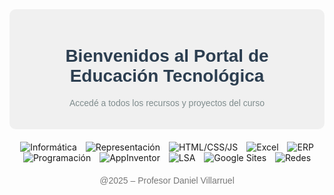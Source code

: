 <div align="center" style="background-color: #f0f0f0; padding: 20px; border-radius: 10px;">
  <h1 style="color: #2c3e50; font-family: 'Arial Black', sans-serif;">Bienvenidos al Portal de Educación Tecnológica</h1>
  <p style="color: #7f8c8d; font-family: 'Verdana', sans-serif;">Accedé a todos los recursos y proyectos del curso</p>
</div>

<div align="center" style="margin-top: 20px;">
  
  
  <a href="https://sites.google.com/abc.gob.ar/intropc/dato-e-informaci%C3%B3n" style="text-decoration: none; margin: 5px;">
    <img src="https://img.shields.io/badge/Introducción%20a%20la%20Informática-28A745?style=for-the-badge" alt="Informática" />
  </a>
  <a href="#representacion" style="text-decoration: none; margin: 5px;">
    <img src="https://img.shields.io/badge/Representación%20de%20la%20Info-FFC107?style=for-the-badge" alt="Representación" />
  </a>
  <a href="#html" style="text-decoration: none; margin: 5px;">
    <img src="https://img.shields.io/badge/Html,%20CSS,%20JS-9C27B0?style=for-the-badge" alt="HTML/CSS/JS" />
  </a>
  <a href="#excel" style="text-decoration: none; margin: 5px;">
    <img src="https://img.shields.io/badge/Planilla%20de%20Cálculo-00BCD4?style=for-the-badge" alt="Excel" />
  </a>
  <a href="#erp" style="text-decoration: none; margin: 5px;">
    <img src="https://img.shields.io/badge/ERP-DC3545?style=for-the-badge" alt="ERP" />
  </a>
  <a href="#programacion" style="text-decoration: none; margin: 5px;">
    <img src="https://img.shields.io/badge/Programación-8BC34A?style=for-the-badge" alt="Programación" />
  </a>
  <a href="#app" style="text-decoration: none; margin: 5px;">
    <img src="https://img.shields.io/badge/AppInventor-FF5722?style=for-the-badge" alt="AppInventor" />
  </a>
  <a href="#lsa" style="text-decoration: none; margin: 5px;">
    <img src="https://img.shields.io/badge/Lengua%20de%20Señas-673AB7?style=for-the-badge" alt="LSA" />
  </a>
  <a href="#sites" style="text-decoration: none; margin: 5px;">
    <img src="https://img.shields.io/badge/Google%20Sites-3F51B5?style=for-the-badge" alt="Google Sites" />
  </a>
  <a href="#redes" style="text-decoration: none; margin: 5px;">
    <img src="https://img.shields.io/badge/Instalador%20de%20Redes-E91E63?style=for-the-badge" alt="Redes" />
  </a>
</div>

<div align="center" style="margin-top: 20px;">
  <p style="color: #777; font-family: 'Verdana', sans-serif;">@2025 – Profesor Daniel Villarruel</p>
</div>
